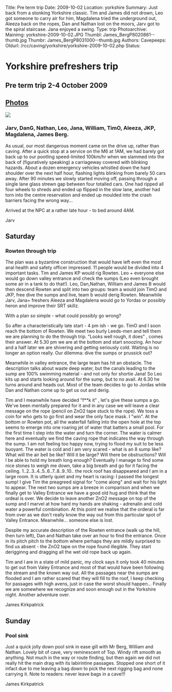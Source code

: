 Title: Pre term trip
Date: 2009-10-02
Location: yorkshire
Summary: Just back from a stonking Yorkshire classic. Tim and James did not drown, Leo got someone to carry air for him, Magdalena tried the underground out, Aleeza back on the ropes, Dan and Nathan lost on the moors, Jarv got to the spiral staircase. Jana enjoyed a swing.
Type: trip
Photoarchive:
Mainimg: yorkshire-2009-10-02.JPG
Thumbl: James_BergP8020861--thumb.jpg
Thumbr: James_BergP8031000--thumb.jpg
Authors: 
Cavepeeps:
Oldurl: /rcc/caving/yorkshire/yorkshire-2009-10-02.php
Status:

#  Yorkshire prefreshers trip 

##  Pre term trip 2-4 October 2009 

##  [ Photos ](/caving/photo_archive/trips/2009-10-02%20-%20yorkshire/)

[ ![](yorkshire-2009-10-02.JPG) ](/caving/photo_archive/trips/2009-10-02%20-%20yorkshire/)

###  Jarv, DanG, Nathan, Leo, Jana, William, TimO, Aleeza, JKP, Magdalena, James Berg. 

As usual, our most dangerous moment came on the drive up, rather than caving. After a quick stop at a service on the M6 at 1AM, we had barely got back up to our pootling speed-limited 100km/hr when we slammed into the back of (figuratively speaking) a carriageway covered with blinking hazards. About a dozen emergency vehicles whistled down the hard shoulder over the next half hour, flashing lights blinking from barely 50 cars away. After 90 minutes we slowly started moving off, passing through a single lane glass strewn gap between four totalled cars. One had ripped all four wheels to shreds and ended up flipped in the slow lane, another had torn into the centre reservation and ended up moulded into the crash barriers facing the wrong way... 

Arrived at the NPC at a rather late hour - to bed around 4AM. 

Jarv 

##  Saturday 

###  Rowten through trip 

The plan was a byzantine construction that would have left even the most anal health and safety officer impressed. 11 people would be divided into 4 important tasks. Tim and James KP would rig Rowten. Leo + everyone else would go down valley entrance and check the sumps (Leo even brought some air in a tank to do that!). Leo, Dan,Nathan, William and James B would then descend Rowten and split into two groups: team a would join TimO and JKP, free dive the sumps and live, team b would derig Rowten. Meanwhile Jarv, Jana+ freshers Aleeza and Magdalena would go to Yordas or possibly heron and improve their SRT skillz. 

With a plan so simple - what could possibly go wrong? 

So after a characteristically late start - 4 pm ish - we go. TimO and I soon reach the bottom of Rowten. We meet two burly Leeds-men and tell them we are planning to do the through trip. "Looks well rough, it does" , comes their answer. At 5.30 pm we are at the bottom and start snoozing. An hour and a half later we are shivering and getting seriously cold. Waiting is no longer an option really. Our dilemma: dive the sumps or prussick out? 

Meanwhile in valley entrance, the large team has hit an obstacle. The description talks about waste deep water, but the canals leading to the sump are 100% swimming material - and not only for shortie Jana! So Leo kits up and starts looking around for the sump, but to no avail. At 6.30 he turns around and heads out. Most of the team decides to go to Jordas while Dan and Nathan come up to get us out and derig. 

Tim and I meanwhile have decided "f**k it" , let's give these sumps a go. We've been mentally prepared for it and in any case we will leave a clear message on the rope (pencil on ZnO2 tape stuck to the rope). We toss a coin for who gets to go first and wear the only face mask. I "win". At the bottom or Rowten pot, all the waterfall falling into the open hole at the top seems to emerge into one roaring jet of water that batters a small pool. For the first time I step into the water and turn the corner. The water is calmer here and eventually we find the caving rope that indicates the way through the sump. I am not feeling too happy now, trying to flood my suit to be less buoyant. The water is cold and I am very scared - what is an 8 sump like? What will the air bell be like? Will it be large? Will there be obstructions? Will I be able to hold my breath long enough? Eventually I manage to find some nice stones to weigh me down, take a big breath and go for it facing the ceiling. 1..2..3..4..5..6..7..8..9..10.. the rock roof has disappeared and I am in a large room. It is utterly quiet and my heart is racing: I passed the longest sump! I give Tim the preagreed signal for "come along" and wait for his light to appear. The next two sumps are a breeze in comparison and when we finally get to Valley Entrance we have a good old hug and think that the ordeal is over. We decide to leave another ZnO2 message on top of the sump and I marvel at how hard my hands are shaking - adrenalin and cold water a powerful combination. At this point we realise that the orderal is far from over as we don't really know the way out from this particular spot of Valley Entrance. Meanwhile... someone else is lost. 

Despite my accurate description of the Rowten entrance (walk up the hill, then turn left), Dan and Nathan take over an hour to find the entrance. Once in its pitch pitch to the bottom where perhaps they are mildly surprised to find us absent - the ZnO2 tape on the rope found illegible. They start derigginng and dragging all the wet old rope back up again. 

Tim and I are in a state of mild panic, my clock says it only took 40 minutes to get out from Valey Entrance and most of that would have been following the stream and the known way out. All the passages near the sumps are flooded and I am rather scared that they will fill to the roof, I keep checking for passages with high avens, just in case the worst should happen... Finally we are somewhere we recognize and soon enough out in the Yorkshire night. Another adventure over. 

James Kirkpatrick 

##  Sunday 

###  Pool sink 

Just a quick jolly down pool sink in ease gill with Mr Berg, William and Nathan. Lovely bit of cave, very reminescent of Top. Windy rift smooth as anything. Not much in the way or route finding, but then again we did not really hit the main drag with its labirintine passages. Stopped one short of it infact due to me leaving a bag down to pick the next rigging bag and none carrying it. Note to readers: never leave bags in a cave!!! 

James Kirkpatrick 
